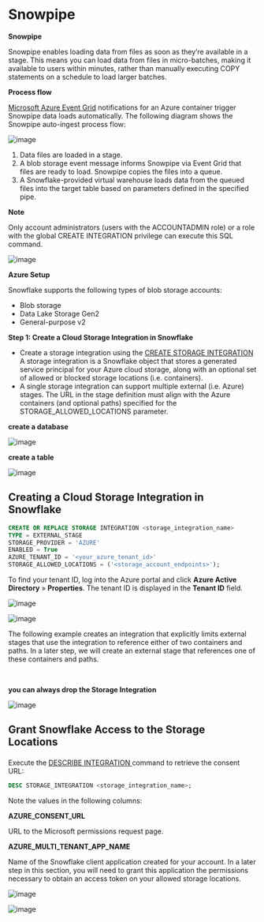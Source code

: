 # Snowpipe

<p><strong>Snowpipe</strong></p>
<p>Snowpipe enables loading data from files as soon as they&rsquo;re available in a stage. This means you can load data from files in micro-batches, making it available to users within minutes, rather than manually executing COPY statements on a schedule to load larger batches.</p>
<p><strong>Process flow</strong></p>
<p><a href="https://azure.microsoft.com/en-us/services/event-grid/">Microsoft Azure Event Grid</a>&nbsp;notifications for an Azure container trigger Snowpipe data loads automatically. The following diagram shows the Snowpipe auto-ingest process flow:</p>

![image](https://github.com/user-attachments/assets/11d3326e-e8b4-4f85-9afc-3cefc0d6b898)

<ol>
<li>Data files are loaded in a stage.</li>
<li>A blob storage event message informs Snowpipe via Event Grid that files are ready to load. Snowpipe copies the files into a queue.</li>
<li>A Snowflake-provided virtual warehouse loads data from the queued files into the target table based on parameters defined in the specified pipe.</li>
</ol>

<p><strong>Note</strong></p>
<p>Only account administrators (users with the ACCOUNTADMIN role) or a role with the global CREATE INTEGRATION privilege can execute this SQL command.</p>

![image](https://github.com/user-attachments/assets/c14e6bc4-ef2b-4d13-8ab8-a344384946bb)


<p><strong>Azure Setup</strong></p>
<p>Snowflake supports the following types of blob storage accounts:</p>
<ul>
<li>Blob storage</li>
<li>Data Lake Storage Gen2</li>
<li>General-purpose v2</li>
</ul>
<p><strong>Step 1: Create a Cloud Storage Integration in Snowflake</strong></p>
<ul>
<li>Create a storage integration using the&nbsp;<a href="https://docs.snowflake.com/en/sql-reference/sql/create-storage-integration">CREATE STORAGE INTEGRATION</a> A storage integration is a Snowflake object that stores a generated service principal for your Azure cloud storage, along with an optional set of allowed or blocked storage locations (i.e. containers).</li>
<li>A single storage integration can support multiple external (i.e. Azure) stages. The URL in the stage definition must align with the Azure containers (and optional paths) specified for the STORAGE_ALLOWED_LOCATIONS parameter.</li>
</ul>

<p><strong>create a database</strong></p>

![image](https://github.com/user-attachments/assets/b33ae04f-92d6-4f98-a02f-2cd4f4a2d2b0)

<p><strong>create a table</strong></p>

![image](https://github.com/user-attachments/assets/2ae81f2e-dd90-436f-aa2e-e754a48e297a)

## Creating a Cloud Storage Integration in Snowflake

```sql
CREATE OR REPLACE STORAGE INTEGRATION <storage_integration_name>
TYPE = EXTERNAL_STAGE
STORAGE_PROVIDER = 'AZURE'
ENABLED = True
AZURE_TENANT_ID = '<your_azure_tenant_id>'
STORAGE_ALLOWED_LOCATIONS = ('<storage_account_endpoints>');
```


<p>To find your tenant ID, log into the Azure portal and click&nbsp;<strong>Azure Active Directory</strong>&nbsp;&raquo;&nbsp;<strong>Properties</strong>. The tenant ID is displayed in the&nbsp;<strong>Tenant ID</strong>&nbsp;field.</p>

![image](https://github.com/user-attachments/assets/2ad3e733-96c8-4c63-875e-dcd503dfccdd)

![image](https://github.com/user-attachments/assets/25d19c9a-e661-41bd-8036-b22391b67fdc)


<p>The following example creates an integration that explicitly limits external stages that use the integration to reference either of two containers and paths. In a later step, we will create an external stage that references one of these containers and paths.</p>
<p><strong>&nbsp;</strong></p>
<p><strong>you can always drop the Storage Integration</strong></p>

![image](https://github.com/user-attachments/assets/a1be04f9-227c-492e-9fec-215252afa1ba)

## Grant Snowflake Access to the Storage Locations</strong></p>

<p>Execute the&nbsp;<a href="https://docs.snowflake.com/en/sql-reference/sql/desc-integration">DESCRIBE INTEGRATION </a>command to retrieve the consent URL:</p>

```sql
DESC STORAGE_INTEGRATION <storage_integration_name>;
```
<p>Note the values in the following columns:</p>
<p><strong>AZURE_CONSENT_URL</strong></p>
<p>URL to the Microsoft permissions request page.</p>
<p><strong>AZURE_MULTI_TENANT_APP_NAME</strong></p>
<p>Name of the Snowflake client application created for your account. In a later step in this section, you will need to grant this application the permissions necessary to obtain an access token on your allowed storage locations.</p>

![image](https://github.com/user-attachments/assets/69145d9d-ccf8-4814-ba86-65cd0b8a13e0)

![image](https://github.com/user-attachments/assets/56ae041d-e8d6-403c-83af-119bc02ae993)






